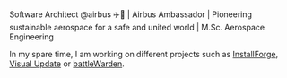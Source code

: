 Software Architect @airbus ✈️🚀 | Airbus Ambassador | Pioneering sustainable aerospace for a safe and united world | M.Sc. Aerospace Engineering 

In my spare time, I am working on different projects such as [InstallForge](https://installforge.net), [Visual Update](https://soner-boztas.github.io/visual-update-express-docs/) or [battleWarden](https://battlewarden.com).
